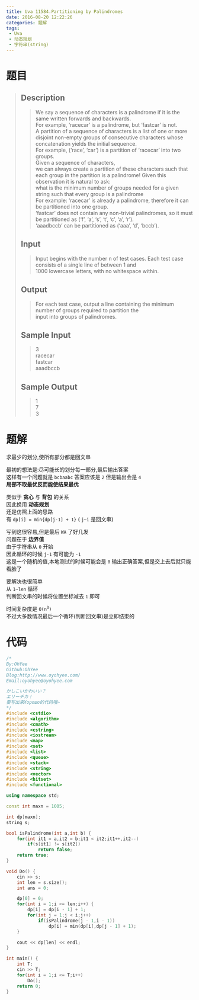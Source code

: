 ```yaml
---
title: Uva 11584.Partitioning by Palindromes
date: 2016-08-20 12:22:26
categories: 题解
tags: 
 - Uva
 - 动态规划
 - 字符串(string)
---
```

# 题目
> ## Description 
>> We say a sequence of characters is a palindrome if it is the same written forwards and backwards.   
>> For example, ‘racecar’ is a palindrome, but ‘fastcar’ is not.  
>> A partition of a sequence of characters is a list of one or more disjoint non-empty groups of consecutive characters whose concatenation yields the initial sequence.   
>> For example, (‘race’, ‘car’) is a partition of ‘racecar’ into two groups.   
>> Given a sequence of characters,  
>> we can always create a partition of these characters such that each group in the partition is a palindrome! Given this observation it is natural to ask:  
>> what is the minimum number of groups needed for a given string such that every group is a palindrome   
>> For example: 
>>   ‘racecar’ is already a palindrome, therefore it can be partitioned into one group.  
>>   ‘fastcar’ does not contain any non-trivial palindromes, so it must be partitioned as (‘f’, ‘a’, ‘s’, ‘t’, ‘c’, ‘a’, ‘r’).  
>>   ‘aaadbccb’ can be partitioned as (‘aaa’, ‘d’, ‘bccb’).  
>> <!--more-->  
> 
> ## Input  
>> Input begins with the number n of test cases. Each test case consists of a single line of between 1 and  
>> 1000 lowercase letters, with no whitespace within.  
> 
> ## Output  
>> For each test case, output a line containing the minimum number of groups required to partition the  
>> input into groups of palindromes.  
> 
> ## Sample Input  
>> 3  
>> racecar  
>> fastcar  
>> aaadbccb  
> 
> ## Sample Output  
>> 1  
>> 7  
>> 3  


# 题解
求最少的划分,使所有部分都是回文串  

最初的想法是:尽可能长的划分每一部分,最后输出答案  
这样有一个问题就是 `bcbaabc` 答案应该是 `2` 但是输出会是 `4`  
**局部不取最优反而能使结果最优**  

类似于 **贪心** 与 **背包** 的关系  
因此换用 **动态规划**  
还是仿照上面的思路  
有 `dp[i] = min{dp[j-1] + 1}` ( `j~i` 是回文串)  

写到这很容易,但是最后 `WA` 了好几发  
问题在于 **边界值**    
由于字符串从 `0` 开始  
因此循环的时候 `j-1` 有可能为 `-1`  
这是一个随机的值,本地测试的时候可能会是 `0` 输出正确答案,但是交上去后就只能看脸了  

要解决也很简单  
从 `1~len` 循环  
判断回文串的时候将位置坐标减去 `1` 即可  

时间复杂度是 <code>O(n<sup>3</sup>)</code>  
不过大多数情况最后一个循环(判断回文串)是立即结束的  

# 代码
```cpp Partitioning by Palindromes https://github.com/OhYee/ACM.github.io/blob/master/Uva/11584.%50%61%72%74%69%74%69%6F%6E%69%6E%67%20%62%79%20%50%61%6C%69%6E%64%72%6F%6D%65%73.cpp 代码备份
/*
By:OhYee
Github:OhYee
Blog:http://www.oyohyee.com/
Email:oyohyee@oyohyee.com

かしこいかわいい？
エリーチカ！
要写出来Хорошо的代码哦~
*/
#include <cstdio>
#include <algorithm>
#include <cmath>
#include <cstring>
#include <iostream>
#include <map>
#include <set>
#include <list>
#include <queue>
#include <stack>
#include <string>
#include <vector>
#include <bitset>
#include <functional>

using namespace std;

const int maxn = 1005;

int dp[maxn];
string s;

bool isPalindrome(int a,int b) {
    for(int it1 = a,it2 = b;it1 < it2;it1++,it2--)
        if(s[it1] != s[it2])
            return false;
    return true;
}

void Do() {
    cin >> s;
    int len = s.size();
    int ans = 0;

    dp[0] = 0;
    for(int i = 1;i <= len;i++) {
        dp[i] = dp[i - 1] + 1;
        for(int j = 1;j < i;j++)
            if(isPalindrome(j - 1,i - 1))
                dp[i] = min(dp[i],dp[j - 1] + 1);
    }

    cout << dp[len] << endl;
}

int main() {
    int T;
    cin >> T;
    for(int i = 1;i <= T;i++)
        Do();
    return 0;
}
```